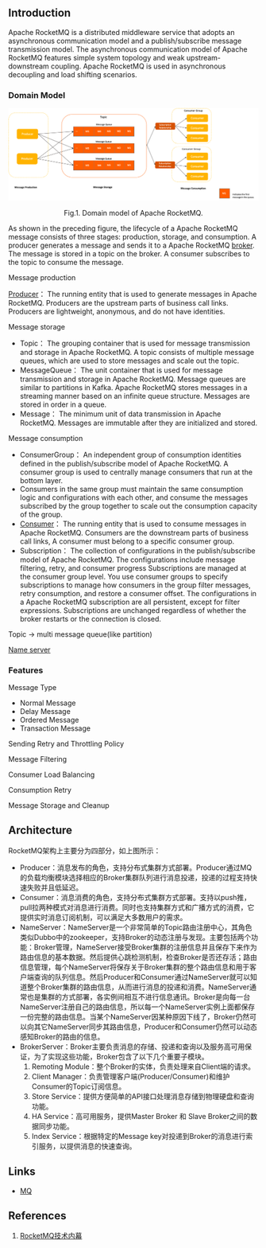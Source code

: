 ## Introduction

Apache RocketMQ is a distributed middleware service that adopts an asynchronous communication model and a publish/subscribe message transmission model.
The asynchronous communication model of Apache RocketMQ features simple system topology and weak upstream-downstream coupling.
Apache RocketMQ is used in asynchronous decoupling and load shifting scenarios.

### Domain Model

<div style="text-align: center;">

![Fig.1. Domain model](./img/Domain-Model.png)

</div>

<p style="text-align: center;">
Fig.1. Domain model of Apache RocketMQ.
</p>

As shown in the preceding figure, the lifecycle of a Apache RocketMQ message consists of three stages: production, storage, and consumption.
A producer generates a message and sends it to a Apache RocketMQ [broker](/docs/CS/MQ/RocketMQ/Broker.md). The message is stored in a topic on the broker.
A consumer subscribes to the topic to consume the message.

Message production

[Producer](/docs/CS/MQ/RocketMQ/Producer.md)：
The running entity that is used to generate messages in Apache RocketMQ. Producers are the upstream parts of business call links. Producers are lightweight, anonymous, and do not have identities.

Message storage

- Topic：
  The grouping container that is used for message transmission and storage in Apache RocketMQ. A topic consists of multiple message queues, which are used to store messages and scale out the topic.
- MessageQueue：
  The unit container that is used for message transmission and storage in Apache RocketMQ. Message queues are similar to partitions in Kafka. Apache RocketMQ stores messages in a streaming manner based on an infinite queue structure. Messages are stored in order in a queue.
- Message：
  The minimum unit of data transmission in Apache RocketMQ. Messages are immutable after they are initialized and stored.

Message consumption

- ConsumerGroup：
  An independent group of consumption identities defined in the publish/subscribe model of Apache RocketMQ. A consumer group is used to centrally manage consumers that run at the bottom layer.
- Consumers in the same group must maintain the same consumption logic and configurations with each other, and consume the messages subscribed by the group together to scale out the consumption capacity of the group.
- [Consumer](/docs/CS/MQ/RocketMQ/Consumer.md)：
  The running entity that is used to consume messages in Apache RocketMQ. Consumers are the downstream parts of business call links, A consumer must belong to a specific consumer group.
- Subscription：
  The collection of configurations in the publish/subscribe model of Apache RocketMQ. The configurations include message filtering, retry, and consumer progress Subscriptions are managed at the consumer group level. You use consumer groups to specify subscriptions to manage how consumers in the group filter messages, retry consumption, and restore a consumer offset.
  The configurations in a Apache RocketMQ subscription are all persistent, except for filter expressions. Subscriptions are unchanged regardless of whether the broker restarts or the connection is closed.

Topic -> multi message queue(like partition)

[Name server](/docs/CS/MQ/RocketMQ/Namesrv.md)

### Features

Message Type

- Normal Message
- Delay Message
- Ordered Message
- Transaction Message

Sending Retry and Throttling Policy

Message Filtering

Consumer Load Balancing

Consumption Retry

Message Storage and Cleanup

## Architecture


RocketMQ架构上主要分为四部分，如上图所示：

* Producer：消息发布的角色，支持分布式集群方式部署。Producer通过MQ的负载均衡模块选择相应的Broker集群队列进行消息投递，投递的过程支持快速失败并且低延迟。
* Consumer：消息消费的角色，支持分布式集群方式部署。支持以push推，pull拉两种模式对消息进行消费。同时也支持集群方式和广播方式的消费，它提供实时消息订阅机制，可以满足大多数用户的需求。
* NameServer：NameServer是一个非常简单的Topic路由注册中心，其角色类似Dubbo中的zookeeper，支持Broker的动态注册与发现。主要包括两个功能：Broker管理，NameServer接受Broker集群的注册信息并且保存下来作为路由信息的基本数据。然后提供心跳检测机制，检查Broker是否还存活；路由信息管理，每个NameServer将保存关于Broker集群的整个路由信息和用于客户端查询的队列信息。然后Producer和Consumer通过NameServer就可以知道整个Broker集群的路由信息，从而进行消息的投递和消费。NameServer通常也是集群的方式部署，各实例间相互不进行信息通讯。Broker是向每一台NameServer注册自己的路由信息，所以每一个NameServer实例上面都保存一份完整的路由信息。当某个NameServer因某种原因下线了，Broker仍然可以向其它NameServer同步其路由信息，Producer和Consumer仍然可以动态感知Broker的路由的信息。
* BrokerServer：Broker主要负责消息的存储、投递和查询以及服务高可用保证，为了实现这些功能，Broker包含了以下几个重要子模块。
  1. Remoting Module：整个Broker的实体，负责处理来自Client端的请求。
  2. Client Manager：负责管理客户端(Producer/Consumer)和维护Consumer的Topic订阅信息。
  3. Store Service：提供方便简单的API接口处理消息存储到物理硬盘和查询功能。
  4. HA Service：高可用服务，提供Master Broker 和 Slave Broker之间的数据同步功能。
  5. Index Service：根据特定的Message key对投递到Broker的消息进行索引服务，以提供消息的快速查询。


## Links

- [MQ](/docs/CS/MQ/MQ.md?id=RocketMQ)

## References

1. [RocketMQ技术内幕](https://book.douban.com/subject/35626441/)
